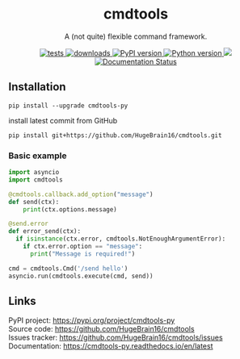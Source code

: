<div id="headline" align="center">
  <h1>cmdtools</h1>
  <p>A (not quite) flexible command framework.</p>
  <a href="https://github.com/HugeBrain16/cmdtools/actions/workflows/python-package.yml">
    <img src="https://github.com/HugeBrain16/cmdtools/actions/workflows/python-package.yml/badge.svg" alt="tests"></img>
  </a>
  <a href="https://pypi.org/project/cmdtools-py">
    <img src="https://img.shields.io/pypi/dm/cmdtools-py" alt="downloads"></img>
    <img src="https://badge.fury.io/py/cmdtools-py.svg" alt="PyPI version"></img>
    <img src="https://img.shields.io/pypi/pyversions/cmdtools-py" alt="Python version"></img>
  </a>
  <a href="https://codecov.io/gh/HugeBrain16/cmdtools">
    <img src="https://codecov.io/gh/HugeBrain16/cmdtools/branch/main/graph/badge.svg?token=mynvRn223H"/>
  </a>
  <a href='https://cmdtools-py.readthedocs.io/en/latest/?badge=latest'>
    <img src='https://readthedocs.org/projects/cmdtools-py/badge/?version=latest' alt='Documentation Status' />
  </a>
</div>

## Installation

```
pip install --upgrade cmdtools-py
```
install latest commit from GitHub  
```
pip install git+https://github.com/HugeBrain16/cmdtools.git
```

### Basic example

```py
import asyncio
import cmdtools

@cmdtools.callback.add_option("message")
def send(ctx):
    print(ctx.options.message)

@send.error
def error_send(ctx):
  if isinstance(ctx.error, cmdtools.NotEnoughArgumentError):
    if ctx.error.option == "message":
      print("Message is required!")

cmd = cmdtools.Cmd('/send hello')
asyncio.run(cmdtools.execute(cmd, send))
```

## Links

PyPI project: https://pypi.org/project/cmdtools-py  
Source code: https://github.com/HugeBrain16/cmdtools  
Issues tracker: https://github.com/HugeBrain16/cmdtools/issues  
Documentation: https://cmdtools-py.readthedocs.io/en/latest
